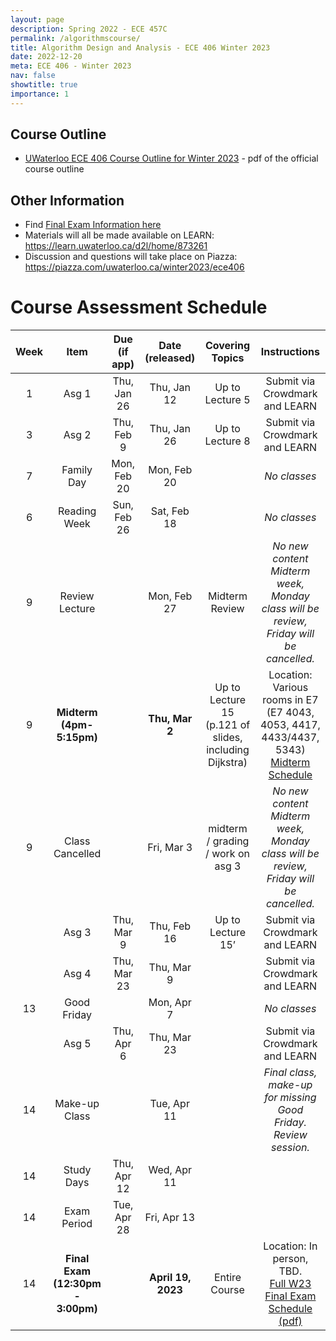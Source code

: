 ```yaml
---
layout: page
description: Spring 2022 - ECE 457C
permalink: /algorithmscourse/
title: Algorithm Design and Analysis - ECE 406 Winter 2023
date: 2022-12-20
meta: ECE 406 - Winter 2023
nav: false
showtitle: true
importance: 1
---
```


## Course Outline
- [UWaterloo ECE 406 Course Outline for Winter 2023](/assets/pdf/ECE406-Winter2023-Course-Outline.pdf) - pdf of the official course outline


## Other Information
- Find [Final Exam Information here](/algorithms-finalexam/)
- Materials will all be made available on LEARN: https://learn.uwaterloo.ca/d2l/home/873261
- Discussion and questions will take place on Piazza: https://piazza.com/uwaterloo.ca/winter2023/ece406



# Course Assessment Schedule

| Week |                  Item                  | Due  (if app) |  Date (released)   |                    Covering Topics                     |                         Instructions                         |
| :--: | :------------------------------------: | :-----------: | :----------------: | :----------------------------------------------------: | :----------------------------------------------------------: |
|  1   |                 Asg 1                  |  Thu, Jan 26  |    Thu, Jan 12     |                    Up to Lecture 5                     |                Submit via Crowdmark and LEARN                |
|  3   |                 Asg 2                  |  Thu, Feb 9   |    Thu, Jan 26     |                    Up to Lecture 8                     |                Submit via Crowdmark and LEARN                |
|  7   |               Family Day               |  Mon, Feb 20  |    Mon, Feb 20     |                                                        |                         *No classes*                         |
|  6   |              Reading Week              |  Sun, Feb 26  |    Sat, Feb 18     |                                                        |                         *No classes*                         |
|  9   |             Review Lecture             |               |    Mon, Feb 27     |                     Midterm Review                     | *No new content Midterm week, Monday class will be review, Friday will be cancelled.* |
|  9   |        **Midterm (4pm-5:15pm)**        |               |   **Thu, Mar 2**   | Up to Lecture 15 (p.121 of slides, including Dijkstra) | Location: Various rooms in E7 (E7 4043, 4053, 4417, 4433/4437, 5343) [Midterm Schedule](https://https://uwaterloo.ca/electrical-computer-engineering/midterm-schedule) |
|  9   |            Class Cancelled             |               |     Fri, Mar 3     |           midterm / grading / work on asg 3            | *No new content Midterm week, Monday class will be review, Friday will be cancelled.* |
|      |                 Asg 3                  |  Thu, Mar 9   |    Thu, Feb 16     |                   Up to Lecture 15’                    |                Submit via Crowdmark and LEARN                |
|      |                 Asg 4                  |  Thu, Mar 23  |     Thu, Mar 9     |                                                        |                Submit via Crowdmark and LEARN                |
|  13  |              Good Friday               |               |     Mon, Apr 7     |                                                        |                         *No classes*                         |
|      |                 Asg 5                  |  Thu, Apr 6   |    Thu, Mar 23     |                                                        |                Submit via Crowdmark and LEARN                |
|  14  |             Make-up Class              |               |    Tue, Apr 11     |                                                        | *Final class, make-up for missing Good Friday. Review session.* |
|  14  |               Study Days               |  Thu, Apr 12  |    Wed, Apr 11     |                                                        |                                                              |
|  14  |              Exam Period               |  Tue, Apr 28  |    Fri, Apr 13     |                                                        |                                                              |
|  14  | **Final Exam<br />(12:30pm - 3:00pm)** |               | **April 19, 2023** |                     Entire Course                      | Location: In person, TBD.<br /> [Full W23 Final Exam Schedule (pdf)](https://uwaterloo.ca/registrar/sites/ca.registrar/files/uploads/files/w23_final_exam_schedule_4.pdf) |